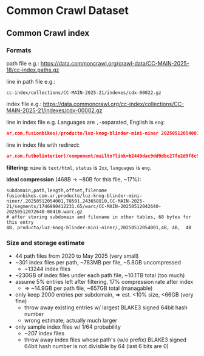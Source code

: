 # Common Crawl Dataset

## Common Crawl index

### Formats

path file e.g.:
https://data.commoncrawl.org/crawl-data/CC-MAIN-2025-18/cc-index.paths.gz

line in path file e.g.:

```
cc-index/collections/CC-MAIN-2025-21/indexes/cdx-00022.gz
```

index file e.g.:
https://data.commoncrawl.org/cc-index/collections/CC-MAIN-2025-21/indexes/cdx-00002.gz

line in index file e.g. Languages are `,`-separated, English is `eng`:

```json
ar,com,fusionbikes)/producto/luz-knog-blinder-mini-niner 20250512054001 {"url": "https://fusionbikes.com.ar/producto/luz-knog-blinder-mini-niner/", "mime": "text/html", "mime-detected": "text/html", "status": "200", "digest": "ZA6MPPJEFGZ53KWFSLWMF7NDO7RKOWR4", "length": "78501", "offset": "243658810", "filename": "crawl-data/CC-MAIN-2025-21/segments/1746990412231.65/warc/CC-MAIN-20250512042640-20250512072640-00410.warc.gz", "charset": "UTF-8", "languages": "spa"}
```
line in index file with redirect:

```json
ar,com,futbolinterior)/component/mailto?link=b2449dac9dd9dbc27fe2d9f8c9dfc250a10eb664&template=shaper_helix3&tmpl=component 20250516140105 {"url": "http://futbolinterior.com.ar/component/mailto/?tmpl=component&template=shaper_helix3&link=b2449dac9dd9dbc27fe2d9f8c9dfc250a10eb664", "mime": "text/html", "mime-detected": "text/html", "status": "301", "digest": "OQ3OBNFR7DBCFQ4ANGEQW5P2FOXZZJRA", "length": "1103", "offset": "391196", "filename": "crawl-data/CC-MAIN-2025-21/segments/1746990412530.66/crawldiagnostics/CC-MAIN-20250516130253-20250516160253-00626.warc.gz", "redirect": "https://futbolinterior.com.ar/component/mailto/?tmpl=component&template=shaper_helix3&link=b2449dac9dd9dbc27fe2d9f8c9dfc250a10eb664"}
```

**filtering:** `mime` is `text/html`, `status` is `2xx`, `languages` is `eng`.

**ideal compression** (468B → \~80B for this file, \~17%):

```csv
subdomain,path,length,offset,filename
fusionbikes.com.ar,producto/luz-knog-blinder-mini-niner/,20250512054001,78501,243658810,CC-MAIN-2025-21/segments/1746990412231.65/warc/CC-MAIN-20250512042640-20250512072640-00410.warc.gz
# after storing subdomain and filename in other tables, 68 bytes for this entry
4B, producto/luz-knog-blinder-mini-niner/,20250512054001,4B, 4B,  4B
```

### Size and storage estimate

- 44 path files from 2020 to May 2025 (very small)
- \~301 index files per path, \~783MB per file, \~5.8GB uncompressed
    - \~13244 index files
- \~230GB of index files under each path file, \~10.1TB total (too much)
- assume 5% entries left after filtering, 17% compression rate after index
    - ⇒ \~14.9GB per path file, \~657GB total (managable)
- only keep 2000 entries per subdomain, ⇒ est. \<10% size, \<66GB (very fine)
    - throw away existing entries w/ largest BLAKE3 signed 64bit hash number
    - wrong estimate; actually much larger
- only sample index files w/ 1/64 probability
    - \~207 index files
    - throw away index files whose path's (w/o prefix)
        BLAKE3 signed 64bit hash number is not divisible by 64
        (last 6 bits are 0)
